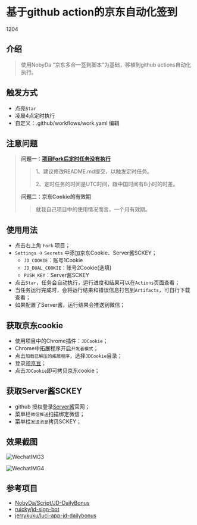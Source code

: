 # 基于github action的京东自动化签到
1204
## 介绍

> 使用NobyDa “京东多合一签到脚本”为基础，移植到github actions自动化执行。


## 触发方式
* 点亮`Star`
* 凌晨4点定时执行
*  自定义：.github/workflows/work.yaml 编辑

## 注意问题

> **问题一：[项目Fork后定时任务没有执行](https://github.com/ZHDeveloper/JD_Sign_Action/issues/3)**
> 
>>1、建议修改README.md提交，以触发定时任务。
>>
>>2、定时任务的时间是UTC时间，跟中国时间有8小时的时差。
> 
>  **问题二：京东Cookie的有效期**
> 
> >就我自己项目中的使用情况而言，一个月有效期。



## 使用用法
* 点击右上角 `Fork` 项目；
* `Settings` -> `Secrets` 中添加京东Cookie、Server酱SCKEY；
	- `JD_COOKIE`：账号1Cookie
	- `JD_DUAL_COOKIE`：账号2Cookie(选填)
	- `PUSH_KEY`：Server酱SCKEY
* 点击`Star`，任务会自动执行，运行进度和结果可以在`Actions`页面查看；
* 当任务运行完成时，会将运行结果和错误信息打包到`Artifacts`，可自行下载查看；
* 如果配置了Server酱，运行结果会推送到微信；

## 获取京东cookie

* 使用项目中的Chrome插件：`JDCookie`；
* Chrome中拓展程序开启`开发者模式`；
* 点击`加载已解压的拓展程序`，选择`JDCookie`目录；
* 登录[领京豆](https://bean.m.jd.com/)；
* 点击`JDCookie`即可拷贝京东cookie；

## 获取Server酱SCKEY

* github 授权登录[Server酱](http://sc.ftqq.com/3.version)官网；
* 菜单栏`微信推送`扫描绑定微信；
* 菜单栏`发送消息`拷贝SCKEY；



## 效果截图

![WechatIMG3](./images/WechatIMG3.jpeg)

![WechatIMG4](./images/WechatIMG4.jpeg)


## 参考项目
* [NobyDa/Script/JD-DailyBonus](https://github.com/NobyDa/Script/blob/master/JD-DailyBonus/JD_DailyBonus.js)
* [ruicky/jd-sign-bot](https://github.com/ruicky/jd_sign_bot)
* [jerrykuku/luci-app-jd-dailybonus](https://github.com/jerrykuku/luci-app-jd-dailybonus)
